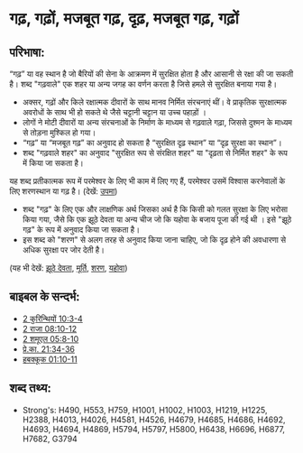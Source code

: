 # गढ़, गढ़ों, मजबूत गढ़, दृढ़, मजबूत गढ़, गढ़ों #

## परिभाषा: ##

“गढ़” या वह स्थान है जो बैरियों की सेना के आक्रमण में सुरक्षित होता है और आसानी से रक्षा की जा सकती है। शब्द "गढ़वाले" एक शहर या अन्य जगह का वर्णन करता है जिसे हमले से सुरक्षित बनाया गया है।

* अक्सर, गढ़ों और किले रक्षात्मक दीवारों के साथ मानव निर्मित संरचनाएं थीं। वे प्राकृतिक सुरक्षात्मक अवरोधों के साथ भी हो सकते थे जैसे चट्टानी चट्टान या उच्च पहाड़ों ।
* लोगों ने मोटी दीवारों या अन्य संरचनाओं के निर्माण के माध्यम से गढ़वाले गढ़ा, जिससे दुश्मन के माध्यम से तोड़ना मुश्किल हो गया।
* “गढ़” या “मजबूत गढ़” का अनुवाद हो सकता है “सुरक्षित दृढ़ स्थान” या “दृढ़ सुरक्षा का स्थान”।
* शब्द "गढ़वाले शहर" का अनुवाद "सुरक्षित रूप से संरक्षित शहर" या "दृढ़ता से निर्मित शहर" के रूप में किया जा सकता है।

यह शब्द प्रतीकात्मक रूप में परमेश्वर के लिए भी काम में लिए गए हैं, परमेश्वर उसमें विश्वास करनेवालों के लिए शरणस्थान या गढ़ है। (देखें: [उपमा](rc://hi/ta/man/translate/figs-metaphor))

* शब्द "गढ़" के लिए एक और लाक्षणिक अर्थ जिसका अर्थ है कि किसी को गलत सुरक्षा के लिए भरोसा किया गया, जैसे कि एक झूठे देवता या अन्य चीज जो कि यहोवा के बजाय पूजा की गई थी । इसे "झूठे गढ़" के रूप में अनुवाद किया जा सकता है।
* इस शब्द को "शरण" से अलग तरह से अनुवाद किया जाना चाहिए, जो कि दृढ़ होने की अवधारणा से अधिक सुरक्षा पर जोर देती है।

(यह भी देखें: [झूठे देवता](../kt/falsegod.md), [मूर्ति](../other/idol.md), [शरण](../other/refuge.md), [यहोवा](../kt/yahweh.md))

## बाइबल के सन्दर्भ: ##

* [2 कुरिन्थियों 10:3-4](rc://hi/tn/help/2co/10/03)
* [2 राजा 08:10-12](rc://hi/tn/help/2ki/08/10)
* [2 शमूएल 05:8-10](rc://hi/tn/help/2sa/05/08)
* [प्रे.का. 21:34-36](rc://hi/tn/help/act/21/34)
* [हबक्कूक 01:10-11](rc://hi/tn/help/hab/01/10)

## शब्द तथ्य: ##

* Strong's: H490, H553, H759, H1001, H1002, H1003, H1219, H1225, H2388, H4013, H4026, H4581, H4526, H4679, H4685, H4686, H4692, H4693, H4694, H4869, H5794, H5797, H5800, H6438, H6696, H6877, H7682, G3794
